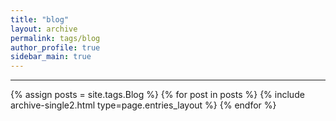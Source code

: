 ```yaml
---
title: "blog"
layout: archive
permalink: tags/blog
author_profile: true
sidebar_main: true
---
```


<!-- 공백이 포함되어 있는 카테고리 이름의 경우 site.tags['a b c'] 이런식으로! -->

***

{% assign posts = site.tags.Blog %}
{% for post in posts %} {% include archive-single2.html type=page.entries_layout %} {% endfor %}
